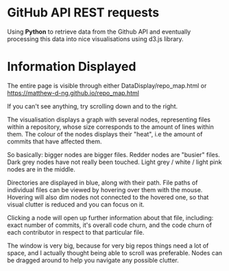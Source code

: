 # GitHub API REST requests
Using **Python** to retrieve data from the Github API and eventually processing this data into nice visualisations using d3.js library.

# Information Displayed
The entire page is visible through either DataDisplay/repo_map.html or https://matthew-d-ng.github.io/repo_map.html

If you can't see anything, try scrolling down and to the right.

The visualisation displays a graph with several nodes, representing files within a repository, whose size corresponds to the amount of lines within them. The colour of the nodes displays their "heat", i.e the amount of commits that have affected them. 

So basically: bigger nodes are bigger files. Redder nodes are "busier" files. Dark grey nodes have not really been touched. Light grey / white / light pink nodes are in the middle.

Directories are displayed in blue, along with their path. File paths of individual files can be viewed by hovering over them with the mouse. Hovering will also dim nodes not connected to the hovered one, so that visual clutter is reduced and you can focus on it.

Clicking a node will open up further information about that file, including: exact number of commits, it's overall code churn, and the code churn of each contributor in respect to that particular file.

The window is very big, because for very big repos things need a lot of space, and I actually thought being able to scroll was preferable. Nodes can be dragged around to help you navigate any possible clutter.
